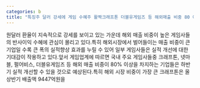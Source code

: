 ```yaml
---
categories: b
title: "특징주 달러 강세에 게임 수혜주 활짝크래프톤 더블유게임즈 등 해외매출 비중 80 이상"
---
```

원달러 환율이 지속적으로 강세를 보이고 있는 가운데 해외 매출 비중이 높은 게임사들의 반사이익 수혜에 관심이 몰리고 있다.특히 해외시장에서 벌어들이는 매출 비중이 큰 기업일 수록 큰 폭의 실적향상 효과를 누릴 수 있어 일부 게임사들은 실적 개선에 대한 기대감이 작용하고 있다.앞서 게임업계에 따르면 국내 주요 게임사들중 크래프톤, 넷마블, 펄어비스, 더블유게임즈 등 해외 매출 비중이 80% 이상을 차지하는 기업들은 하반기 실적 개선할 수 있을 것으로 예상된다.특히 해외 시장 비중이 가장 큰 크래프톤은 올 상반기 배출액 9447억원을